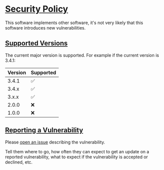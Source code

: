# [Security Policy](#security-policy)

This software implements other software, it's not very likely that this software introduces new vulnerabilities.

## [Supported Versions](#supported-versions)

The current major version is supported. For example if the current version is 3.4.1:

| Version | Supported          |
| ------- | ------------------ |
| 3.4.1   | :white_check_mark: |
| 3.4.x   | :white_check_mark: |
| 3.x.x   | :white_check_mark: |
| 2.0.0   | :x:                |
| 1.0.0   | :x:                |

## [Reporting a Vulnerability](#reporting-a-vulnarability)

Please [open an issue](https://github.com/buluma/ansible-role-influxdb/issues) describing the vulnerability.

Tell them where to go, how often they can expect to get an update on a
reported vulnerability, what to expect if the vulnerability is accepted or
declined, etc.
